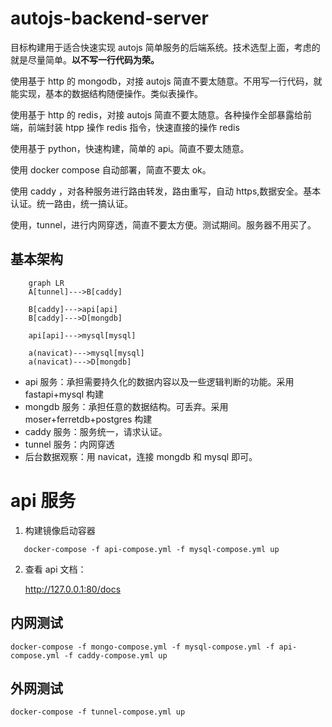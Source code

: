 # autojs-backend-server

目标构建用于适合快速实现 autojs 简单服务的后端系统。技术选型上面，考虑的就是尽量简单。**以不写一行代码为荣。**

使用基于 http 的 mongodb，对接 autojs 简直不要太随意。不用写一行代码，就能实现，基本的数据结构随便操作。类似表操作。

使用基于 http 的 redis，对接 autojs 简直不要太随意。各种操作全部暴露给前端，前端封装 htpp 操作 redis 指令，快速直接的操作 redis

使用基于 python，快速构建，简单的 api。简直不要太随意。

使用 docker compose 自动部署，简直不要太 ok。

使用 caddy ，对各种服务进行路由转发，路由重写，自动 https,数据安全。基本认证。统一路由，统一搞认证。

使用，tunnel，进行内网穿透，简直不要太方便。测试期间。服务器不用买了。

## 基本架构

```mermaid
    graph LR
    A[tunnel]--->B[caddy]

    B[caddy]--->api[api]
    B[caddy]--->D[mongdb]

    api[api]--->mysql[mysql]

    a(navicat)--->mysql[mysql]
    a(navicat)--->D[mongdb]

```

- api 服务：承担需要持久化的数据内容以及一些逻辑判断的功能。采用 fastapi+mysql 构建
- mongdb 服务：承担任意的数据结构。可丢弃。采用 moser+ferretdb+postgres 构建
- caddy 服务：服务统一，请求认证。
- tunnel 服务：内网穿透
- 后台数据观察：用 navicat，连接 mongdb 和 mysql 即可。

# api 服务

1. 构建镜像启动容器

```shell
   docker-compose -f api-compose.yml -f mysql-compose.yml up
```

2. 查看 api 文档：

   http://127.0.0.1:80/docs

## 内网测试

```shell
docker-compose -f mongo-compose.yml -f mysql-compose.yml -f api-compose.yml -f caddy-compose.yml up
```

## 外网测试

```shell
docker-compose -f tunnel-compose.yml up
```
